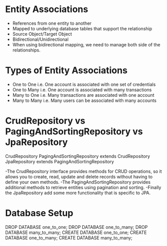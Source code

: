 # Entity Associations 
- References from one entity to another
- Mapped to underlying database tables that support the relationship
- Source Object/Target Object
- Bidirectional/Unidirectional
- When using bidirectional mapping, we need to manage both side of the relationships.

# Types of Entity Associations
- One to One i.e. One account is associated with one set of credentials
- One to Many i.e. One account is associated with many transactions
- Many to One i.e. Many transactions are associated with one account
- Many to Many i.e. Many users can be associated with many accounts

# CrudRepository vs PagingAndSortingRepository vs JpaRepository

CrudRepository
PagingAndSortingRepository extends CrudRepository
JpaRepository extends PagingAndSortingRepository

-The CrudRepository interface provides methods for CRUD operations, so it allows you to create, read, update and delete records without having to define your own methods.
-The PagingAndSortingRepository provides additional methods to retrieve entities using pagination and sorting.
-Finally the JpaRepository add some more functionality that is specific to JPA.

# Database Setup
DROP DATABASE one_to_one;
DROP DATABASE one_to_many;
DROP DATABASE many_to_many;
CREATE DATABASE one_to_one;
CREATE DATABASE one_to_many;
CREATE DATABASE many_to_many;